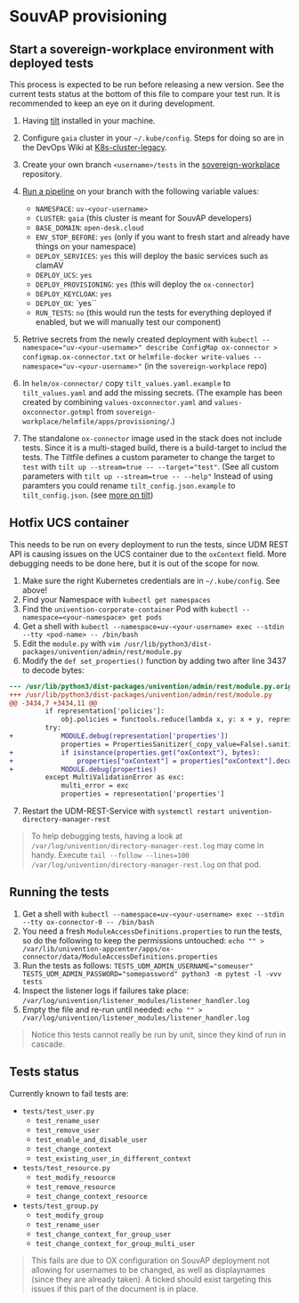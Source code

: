 # SouvAP provisioning

## Start a sovereign-workplace environment with deployed tests

This process is expected to be run before releasing a new version. See the
current tests status at the bottom of this file to compare your test run. It is
recommended to keep an eye on it during development.

1. Having [tilt](https://tilt.dev/) installed in your machine.

2. Configure `gaia` cluster in your `~/.kube/config`. Steps for doing so are in the DevOps Wiki at [K8s-cluster-legacy](https://gitlab.souvap-univention.de/groups/souvap/devops/-/wikis/K8s-cluster-legacy#gaia-development-cluster-for-univention-souvap-dev-team).

3. Create your own branch `<username>/tests` in the [sovereign-workplace](https://gitlab.souvap-univention.de/souvap/devops/sovereign-workplace) repository.

4. [Run a pipeline](https://gitlab.souvap-univention.de/souvap/devops/sovereign-workplace/-/pipelines/new?ref=<your-username>/tests&var[NAMESPACE]=uv-<your-username>&var[CLUSTER]=gaia&var[BASE_DOMAIN]=open-desk.cloud&var[ENV_STOP_BEFORE]=yes&var[DEPLOY_SERVICES]=yes&var[DEPLOY_UCS]=yes&var[DEPLOY_PROVISIONING]=yes&var[DEPLOY_KEYCLOAK]=yes&var[DEPLOY_OX]=yes&var[RUN_TESTS]=no) on your branch with the following variable values:
    * `NAMESPACE`: `uv-<your-username>`
    * `CLUSTER`: `gaia` (this cluster is meant for SouvAP developers)
    * `BASE_DOMAIN`: `open-desk.cloud`
    * `ENV_STOP_BEFORE`: `yes` (only if you want to fresh start and already have things on your namespace)
    * `DEPLOY_SERVICES`: `yes` this will deploy the basic services such as clamAV
    * `DEPLOY_UCS`: `yes`
    * `DEPLOY_PROVISIONING`: `yes` (this will deploy the `ox-connector`)
    * `DEPLOY_KEYCLOAK`: `yes`
    * `DEPLOY_OX`: `yes``
    * `RUN_TESTS`: `no` (this would run the tests for everything deployed if enabled, but we will manually test our component)

5. Retrive secrets from the newly created deployment with `kubectl --namespace="uv-<your-username>" describe ConfigMap ox-connector > configmap.ox-connector.txt` or `helmfile-docker write-values --namespace="uv-<your-username>"` (in the `sovereign-workplace` repo)

6. In `helm/ox-connector/` copy `tilt_values.yaml.example` to `tilt_values.yaml` and add the missing secrets. (The example has been created by combining `values-oxconnector.yaml` and `values-oxconnector.gotmpl` from `sovereign-workplace/helmfile/apps/provisioning/`.)

7. The standalone `ox-connector` image used in the stack does not 
include tests. Since it is a multi-staged build, there is a build-target to includ the
tests. The Tiltfile defines a custom parameter to change the target to `test` with `tilt up --stream=true -- --target="test"`.
(See all custom parameters with `tilt up --stream=true -- --help"`
Instead of using paramters you could rename `tilt_config.json.example` to `tilt_config.json`. (see [more on tilt](https://tilt.dev/))


## Hotfix UCS container

This needs to be run on every deployment to run the tests, since UDM REST API is causing issues on the UCS container due to the `oxContext` field. More debugging needs to be done here, but it is out of the scope for now.

1. Make sure the right Kubernetes credentials are in `~/.kube/config`. See above!
2. Find your Namespace with `kubectl get namespaces`
3. Find the `univention-corporate-container` Pod with `kubectl --namespace=<your-namespace> get pods`
4. Get a shell with `kubectl --namespace=uv-<your-username> exec --stdin --tty <pod-name> -- /bin/bash`
5. Edit the `module.py` with `vim /usr/lib/python3/dist-packages/univention/admin/rest/module.py`
6. Modify the `def set_properties()` function by adding two after line 3437 to decode bytes:
```diff
--- /usr/lib/python3/dist-packages/univention/admin/rest/module.py.orig
+++ /usr/lib/python3/dist-packages/univention/admin/rest/module.py
@@ -3434,7 +3434,11 @@
         if representation['policies']:
             obj.policies = functools.reduce(lambda x, y: x + y, representation['policies'].values())
         try:
+            MODULE.debug(representation['properties'])
             properties = PropertiesSanitizer(_copy_value=False).sanitize(representation['properties'], module=module, obj=obj)
+            if isinstance(properties.get("oxContext"), bytes):
+                properties["oxContext"] = properties["oxContext"].decode()
+            MODULE.debug(properties)
         except MultiValidationError as exc:
             multi_error = exc
             properties = representation['properties']
```
7. Restart the UDM-REST-Service with `systemctl restart univention-directory-manager-rest`

> To help debugging tests, having a look at `/var/log/univention/directory-manager-rest.log` may come in handy. Execute `tail --follow --lines=100 /var/log/univention/directory-manager-rest.log` on that pod.

## Running the tests

1. Get a shell with `kubectl --namespace=uv-<your-username> exec --stdin --tty ox-connector-0 -- /bin/bash`
1. You need a fresh `ModuleAccessDefinitions.properties` to run the tests, so do the following to keep the permissions untouched:
`echo "" > /var/lib/univention-appcenter/apps/ox-connector/data/ModuleAccessDefinitions.properties`
2. Run the tests as follows: `TESTS_UDM_ADMIN_USERNAME="someuser" TESTS_UDM_ADMIN_PASSWORD="somepassword" python3 -m pytest -l -vvv tests`
3. Inspect the listener logs if failures take place: `/var/log/univention/listener_modules/listener_handler.log`
4. Empty the file and re-run until needed: `echo "" > /var/log/univention/listener_modules/listener_handler.log`

> Notice this tests cannot really be run by unit, since they kind of run in cascade.

## Tests status

Currently known to fail tests are:
- `tests/test_user.py`
    - `test_rename_user`
    - `test_remove_user`
    - `test_enable_and_disable_user`
    - `test_change_context`
    - `test_existing_user_in_different_context`
- `tests/test_resource.py`
    - `test_modify_resource`
    - `test_remove_resource`
    - `test_change_context_resource`
- `tests/test_group.py`
    - `test_modify_group`
    - `test_rename_user`
    - `test_change_context_for_group_user`
    - `test_change_context_for_group_multi_user`

> This fails are due to OX configuration on SouvAP deployment not allowing
> for usernames to be changed, as well as displaynames (since they are already
taken). A ticked should exist targeting this issues if this part of the document
is in place.
